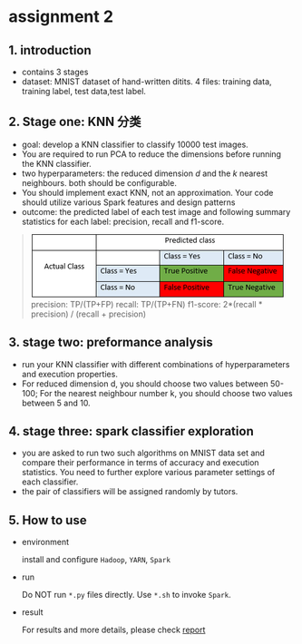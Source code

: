 # assignment 2

## 1. introduction

- contains 3 stages
- dataset: MNIST dataset of hand-written ditits. 4 files: training data, training label, test data,test label.

## 2. Stage one: KNN 分类

- goal: develop a KNN classifier to classify 10000 test images.
- You are required to run PCA to reduce the dimensions before running the KNN classifier.
- two hyperparameters: the reduced dimension *d* and the *k* nearest neighbours. both should be configurable.
- You should implement exact KNN, not an approximation. Your code should utilize various Spark features and design patterns
- outcome: the predicted label of each test image and following summary statistics for each label: precision, recall and f1-score.

> ![table](table.png)
> precision: TP/(TP+FP)
> recall: TP/(TP+FN)
> f1-score: 2*(recall * precision) / (recall + precision)

## 3. stage two: preformance analysis

- run your KNN classifier with different combinations of hyperparameters and execution properties.
- For reduced dimension d, you should choose two values between 50-100; For the nearest neighbour number k, you should choose two values between 5 and 10.

## 4. stage three: spark classifier exploration

- you are asked to run two such algorithms on MNIST data set and compare their performance in terms of accuracy and execution statistics. You need to further explore various parameter settings of each classifier.
- the pair of classifiers will be assigned randomly by tutors.

## 5. How to use

- environment

    install and configure `Hadoop`, `YARN`, `Spark`  

- run

    Do NOT run `*.py` files directly. Use `*.sh` to invoke `Spark`.

- result

    For results and more details, please check [report](report.pdf)